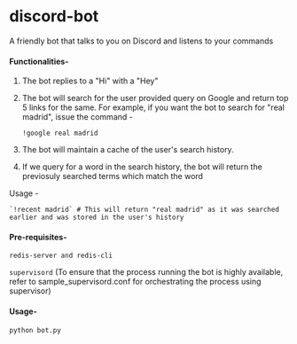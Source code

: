 # discord-bot
A friendly bot that talks to you on Discord and listens to your commands

#### Functionalities-
1. The bot replies to a "Hi" with a "Hey"
2. The bot will search for the user provided query on Google and return top 5 links for the same.
For example, if you want the bot to search for "real madrid", issue the command - 

    `!google real madrid`

3. The bot will maintain a cache of the user's search history.
4. If we query for a word in the search history, the bot will return the previosuly searched terms which match the word

Usage -

    `!recent madrid` # This will return "real madrid" as it was searched earlier and was stored in the user's history

#### Pre-requisites-
`redis-server and redis-cli`

`supervisord` (To ensure that the process running the bot is highly available, refer to sample_supervisord.conf for orchestrating the process using supervisor)


#### Usage-

`python bot.py`